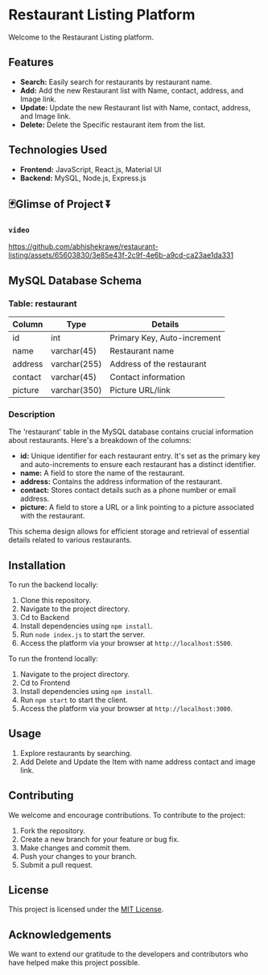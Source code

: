 # Restaurant Listing Platform

Welcome to the Restaurant Listing platform.

## Features

- **Search:** Easily search for restaurants by restaurant name.
- **Add:** Add the new Restaurant list with Name, contact, address, and Image link.
- **Update:** Update the new Restaurant list with Name, contact, address, and Image link.
- **Delete:** Delete the Specific restaurant item from the list.

## Technologies Used

- **Frontend:** JavaScript, React.js, Material UI
- **Backend:** MySQL, Node.js, Express.js 

## 🃏Glimse of Project ⏬

### `video ` 

https://github.com/abhishekrawe/restaurant-listing/assets/65603830/3e85e43f-2c9f-4e6b-a9cd-ca23ae1da331




## MySQL Database Schema

### Table: restaurant

| Column   | Type          | Details              |
|----------|---------------|----------------------|
| id       | int           | Primary Key, Auto-increment |
| name     | varchar(45)   | Restaurant name      |
| address  | varchar(255)  | Address of the restaurant |
| contact  | varchar(45)   | Contact information   |
| picture  | varchar(350)  | Picture URL/link     |

### Description

The 'restaurant' table in the MySQL database contains crucial information about restaurants. Here's a breakdown of the columns:

- **id:** Unique identifier for each restaurant entry. It's set as the primary key and auto-increments to ensure each restaurant has a distinct identifier.
- **name:** A field to store the name of the restaurant.
- **address:** Contains the address information of the restaurant.
- **contact:** Stores contact details such as a phone number or email address.
- **picture:** A field to store a URL or a link pointing to a picture associated with the restaurant.

This schema design allows for efficient storage and retrieval of essential details related to various restaurants.


## Installation

To run the backend locally:

1. Clone this repository.
2. Navigate to the project directory.
3. Cd to Backend
4. Install dependencies using `npm install`.
6. Run `node index.js` to start the server.
7. Access the platform via your browser at `http://localhost:5500`.

To run the frontend locally:

1. Navigate to the project directory.
2. Cd to Frontend
3. Install dependencies using `npm install`.
4. Run `npm start` to start the client.
5. Access the platform via your browser at `http://localhost:3000`.

## Usage

1. Explore restaurants by searching.
3. Add Delete and Update the Item with name address contact and image link.

## Contributing

We welcome and encourage contributions. To contribute to the project:

1. Fork the repository.
2. Create a new branch for your feature or bug fix.
3. Make changes and commit them.
4. Push your changes to your branch.
5. Submit a pull request.

## License

This project is licensed under the [MIT License](LICENSE).

## Acknowledgements

We want to extend our gratitude to the developers and contributors who have helped make this project possible.
